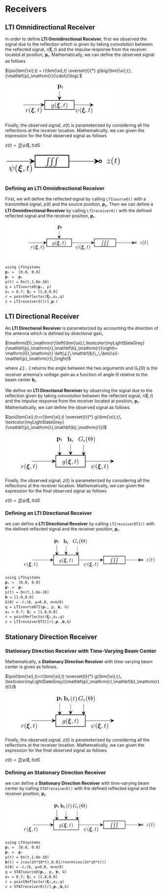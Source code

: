 # Receivers

## LTI Omnidirectional Receiver

In order to define **LTI Omnidirectional Receiver**, first we observed the signal due to the reflection which is given by taking convolution between the reflected signal, $r(\bm{\xi},t)$ and the impulse response from the receiver located at position, $\mathbf{p}_\mathrm{r}$. Mathematically, we can define the observed signal
as follows

$\psi(\bm{\xi},t) = r(\bm{\xi},t) \overset{t}{*} g\big(\bm{\xi},t;\,{\mathbf{p}_\mathrm{r}(\cdot)}\big).$

![](https://raw.githubusercontent.com/NMSU-ISA/LTVsystems/main/docs/src/assets/LTI_BD_Psi.png)

Finally, the observed signal, $z(t)$ is parameterized by considering
all the reflections at the receiver location. Mathematically, we can given the expression for the final observed signal as follows

$z(t) = ∭ \psi(\bm{\xi},t) dS$

![](https://raw.githubusercontent.com/NMSU-ISA/LTVsystems/main/docs/src/assets/LTI_BD_Listeners.png)

### Defining an LTI Omnidirectional Receiver

First, we will define the reflected signal by  calling `LTIsourceO()` with a transmitted signal, $p(t)$
and the source position, $\bm{p}_\mathrm{s}$. Then
we can define a  **LTI Omnidirectional Receiver** by calling `LTIreceiverO()` with the defined reflected signal and the receiver position, $\mathbf{p}_\mathrm{r}$.

![](https://raw.githubusercontent.com/NMSU-ISA/LTVsystems/main/docs/src/assets/LTI_BD_Receivers.png)
```@example
using LTVsystems
𝐩ₛ =  [0.0, 0.0]
𝐩ᵣ =  𝐩ₛ
p(t) = δn(t,1.0e-10)
q = LTIsourceO(𝐩ₛ, p)
α₀ = 0.7; 𝛏₀ = [1.8,0.0]
r = pointReflector(𝛏₀,α₀,q)
z = LTIreceiverO([r],𝐩ᵣ)
```

## LTI Directional Receiver

An **LTI Directional Receiver** is parameterized by accounting the direction of the antenna which is defined by directional gain,

$\mathrm{D}_\mathrm{r}\left(\bm{\xi};\,\textcolor{myLightSlateGrey}
{\mathbf{p}_\mathrm{r},\mathbf{b}_\mathrm{r}}\right)= \mathrm{G}_\mathrm{r}
\left(∠[\,\mathbf{b}\,,\,\bm{\xi}-\mathbf{p}_\mathrm{r}\,]\right)$

where $∠[⋅,⋅]$ returns the angle between the two arguments and $\mathrm{G}_\mathrm{r}(\Theta)$
is the receiver antenna's $\textit{voltage gain}$ as a function of angle $\Theta$ relative to the beam center $\mathbf{b}_\mathrm{r}$.

We define an **LTI Directional Receiver** by observing the signal due to the reflection given by taking convolution between the reflected signal, $r(\bm{\xi},t)$ and the impulse response from the receiver located at position, $\mathbf{p}_\mathrm{r}$.
Mathematically, we can define the observed signal as follows.


$\psi(\bm{\xi},t)=r(\bm{\xi},t) \overset{t}{*} g(\bm{\xi},t;\,
\textcolor{myLightSlateGrey}{\mathbf{p}_\mathrm{r},\mathbf{b}_\mathrm{r}})$

![](https://raw.githubusercontent.com/NMSU-ISA/LTVsystems/main/docs/src/assets/LTI_ReceiverDTI.png)

Finally, the observed signal, $z(t)$ is parameterized by considering
all the reflections at the receiver location. Mathematically, we can given the expression for the final observed signal as follows

$z(t) = ∭ \psi(\bm{\xi},t) dS$

### Defining an LTI Directional Receiver

we can define a  **LTI Directional Receiver** by calling `LTIreceiverDTI()` with the defined reflected signal and the receiver position, $\mathbf{p}_\mathrm{r}$.

![](https://raw.githubusercontent.com/NMSU-ISA/LTVsystems/main/docs/src/assets/LTI_ReceiversDTIobs.png)

```@example
using LTVsystems
𝐩ₛ =  [0.0, 0.0]
𝐩ᵣ =  𝐩ₛ
p(t) = δn(t,1.0e-10)
𝐛 = [1.0,0.0]
G(θ) = 𝒩ᵤ(θ, μ=0.0, σ=π/8)
q = LTIsourceDTI(𝐩ₛ, p, 𝐛, G)
α₀ = 0.7; 𝛏₀ = [1.8,0.0]
r = pointReflector(𝛏₀,α₀,q)
z = LTIreceiverDTI([r],𝐩ᵣ,𝐛,G)
```
## Stationary Direction Receiver

### Stationary Direction Receiver with Time-Varying Beam Center

Mathematically, a **Stationary Direction Receiver** with time-varying beam center is given as follows.

$\psi(\bm{\xi},t)=r(\bm{\xi},t) \overset{t}{*} g(\bm{\xi},t;\,
\textcolor{myLightSlateGrey}{\mathbf{p}_\mathrm{r},\mathbf{b}_\mathrm{r}(t)})$

![](https://raw.githubusercontent.com/NMSU-ISA/LTVsystems/main/docs/src/assets/LTI_ReceiverD.png)

Finally, the observed signal, $z(t)$ is parameterized by considering
all the reflections at the receiver location. Mathematically, we can given the expression for the final observed signal as follows

$z(t) = ∭ \psi(\bm{\xi},t) dS$

### Defining an Stationary Direction Receiver

we can define a  **Stationary Direction Receiver** with time-varying beam center by calling `STATreceiverD()` with the defined reflected signal and the receiver position, $\mathbf{p}_\mathrm{r}$.

![](https://raw.githubusercontent.com/NMSU-ISA/LTVsystems/main/docs/src/assets/LTI_ReceiversDobs.png)

```@example
using LTVsystems
𝐩ₛ =  [0.0, 0.0]
𝐩ᵣ =  𝐩ₛ
p(t) = δn(t,1.0e-10)
𝐛(t) = [cos(2π*10*t),0.0]/(norm(cos(2π*10*t)))
G(θ) = 𝒩ᵤ(θ, μ=0.0, σ=π/8)
q = STATsourceD(𝐩ₛ, p, 𝐛, G)
α₀ = 0.7; 𝛏₀ = [1.8,0.0]
r = pointReflector(𝛏₀,α₀,q)
z = STATreceiverD([r],𝐩ᵣ,𝐛,G)
```
